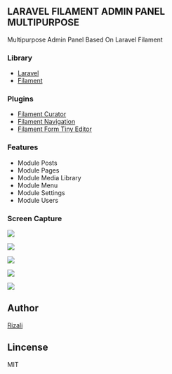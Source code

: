 ## LARAVEL FILAMENT ADMIN PANEL MULTIPURPOSE

Multipurpose Admin Panel Based On Laravel Filament

### Library

- [Laravel](https://laravel.com)
- [Filament](https://filamentphp.com/)

### Plugins

- [Filament Curator](https://github.com/awcodes/filament-curator)
- [Filament Navigation](https://github.com/ryangjchandler/filament-navigation)
- [Filament Form Tiny Editor](https://github.com/mohamedsabil83/filament-forms-tinyeditor)

### Features

- Module Posts
- Module Pages
- Module Media Library
- Module Menu
- Module Settings
- Module Users

### Screen Capture

![](https://i.ibb.co.com/gJj4ncR/Screenshot-2024-07-19-at-15-26-45.png)

![](https://i.ibb.co.com/j84Q9S2/Screenshot-2024-07-19-at-15-26-59.png)

![](https://i.ibb.co.com/5KL8DQt/Screenshot-2024-07-19-at-15-27-07.png)

![](https://i.ibb.co.com/sq4Wxtm/Screenshot-2024-07-19-at-15-27-20.png)

![](https://i.ibb.co.com/Zf7QqWn/Screenshot-2024-07-19-at-15-27-38.png)
 
## Author

[Rizali](https://github.com/nolpersen)

## Lincense

MIT
